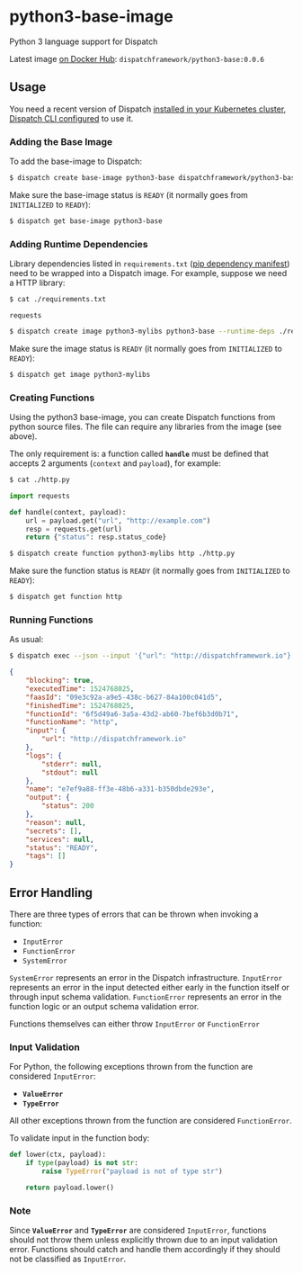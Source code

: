 # python3-base-image
Python 3 language support for Dispatch

Latest image [on Docker Hub](https://hub.docker.com/r/dispatchframework/python3-base/): `dispatchframework/python3-base:0.0.6`

## Usage

You need a recent version of Dispatch [installed in your Kubernetes cluster, Dispatch CLI configured](https://vmware.github.io/dispatch/documentation/guides/quickstart) to use it.

### Adding the Base Image

To add the base-image to Dispatch:
```bash
$ dispatch create base-image python3-base dispatchframework/python3-base:0.0.6
```

Make sure the base-image status is `READY` (it normally goes from `INITIALIZED` to `READY`):
```bash
$ dispatch get base-image python3-base
```

### Adding Runtime Dependencies

Library dependencies listed in `requirements.txt` ([pip dependency manifest](https://pip.pypa.io/en/stable/user_guide/#requirements-files)) need to be wrapped into a Dispatch image. For example, suppose we need a HTTP library:

```bash
$ cat ./requirements.txt
```
```
requests
```
```bash
$ dispatch create image python3-mylibs python3-base --runtime-deps ./requirements.txt
```

Make sure the image status is `READY` (it normally goes from `INITIALIZED` to `READY`):
```bash
$ dispatch get image python3-mylibs
```


### Creating Functions

Using the python3 base-image, you can create Dispatch functions from python source files. The file can require any libraries from the image (see above).

The only requirement is: a function called **`handle`** must be defined that accepts 2 arguments (`context` and `payload`), for example:  
```bash
$ cat ./http.py
```
```python
import requests

def handle(context, payload):
    url = payload.get("url", "http://example.com")
    resp = requests.get(url)
    return {"status": resp.status_code}
```

```bash
$ dispatch create function python3-mylibs http ./http.py
```

Make sure the function status is `READY` (it normally goes from `INITIALIZED` to `READY`):
```bash
$ dispatch get function http
```

### Running Functions

As usual:

```bash
$ dispatch exec --json --input '{"url": "http://dispatchframework.io"}' --wait http
```
```json
{
    "blocking": true,
    "executedTime": 1524768025,
    "faasId": "09e3c92a-a9e5-438c-b627-84a100c041d5",
    "finishedTime": 1524768025,
    "functionId": "6f5d49a6-3a5a-43d2-ab60-7bef6b3d0b71",
    "functionName": "http",
    "input": {
        "url": "http://dispatchframework.io"
    },
    "logs": {
        "stderr": null,
        "stdout": null
    },
    "name": "e7ef9a88-ff3e-48b6-a331-b350dbde293e",
    "output": {
        "status": 200
    },
    "reason": null,
    "secrets": [],
    "services": null,
    "status": "READY",
    "tags": []
}
```

## Error Handling

There are three types of errors that can be thrown when invoking a function:
* `InputError`
* `FunctionError`
* `SystemError`

`SystemError` represents an error in the Dispatch infrastructure. `InputError` represents an error in the input detected either early in the function itself or through input schema validation. `FunctionError` represents an error in the function logic or an output schema validation error.

Functions themselves can either throw `InputError` or `FunctionError`

### Input Validation

For Python, the following exceptions thrown from the function are considered `InputError`:
* **`ValueError`**
* **`TypeError`**

All other exceptions thrown from the function are considered `FunctionError`.

To validate input in the function body:
```python
def lower(ctx, payload):
    if type(payload) is not str:
        raise TypeError("payload is not of type str")

    return payload.lower()
```

### Note

Since **`ValueError`** and **`TypeError`** are considered `InputError`, functions should not throw them unless explicitly thrown due to an input validation error. Functions should catch and handle them accordingly if they should not be classified as `InputError`. 